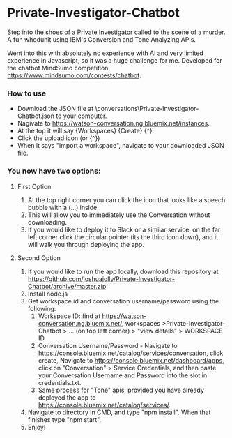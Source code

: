 # Private-Investigator-Chatbot
Step into the shoes of a Private Investigator called to the scene of a murder. A fun whodunit using IBM's Conversion and Tone Analyzing APIs.

Went into this with absolutely no experience with AI and very limited experience in Javascript, so it was a huge challenge for me. Developed for the chatbot MindSumo competition, https://www.mindsumo.com/contests/chatbot. 

### How to use ###
* Download the JSON file at \conversations\Private-Investigator-Chatbot.json to your computer.
* Nagivate to https://watson-conversation.ng.bluemix.net/instances.
* At the top it will say {Workspaces} {Create} {^}.
* Click the upload icon (or {^})
* When it says "Import a workspace", navigate to your downloaded JSON file.

### You now have two options: ###


1. First Option
	1. At the top right corner you can click the icon that looks like a speech bubble with a (...) inside.
	2. This will allow you to immediately use the Conversation without downloading.
	3. If you would like to deploy it to Slack or a similar service, on the far left corner click the circular pointer (its the third icon down), and it will walk you through deploying the app.

2. Second Option
	1. If you would like to run the app locally, download this repository at https://github.com/joshuajolly/Private-Investigator-Chatbot/archive/master.zip.
	2. Install node.js
	3. Get workspace id and conversation username/password using the following:
		1. Workspace ID: find at https://watson-conversation.ng.bluemix.net/, workspaces >Private-Investigator-Chatbot > ... (on top left corner) > "view details" > WORKSPACE ID
		2. Conversation Username/Password - Navigate to https://console.bluemix.net/catalog/services/conversation, click create, Navigate to https://console.bluemix.net/dashboard/apps, click on "Conversation" > Service Credentials, and then paste your Conversation Username and Password into the slot in credentials.txt.
		3. Same process for "Tone" apis, provided you have already deployed the app to https://console.bluemix.net/catalog/services/.
	4. Navigate to directory in CMD, and type "npm install". When that finishes type "npm start".
	5. Enjoy!


